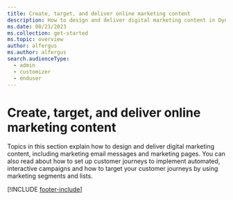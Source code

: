 ```yaml
---
title: Create, target, and deliver online marketing content
description: How to design and deliver digital marketing content in Dynamics 365 Customer Insights - Journeys.
ms.date: 08/21/2023
ms.collection: get-started
ms.topic: overview
author: alfergus
ms.author: alfergus
search.audienceType: 
  - admin
  - customizer
  - enduser
---
```


# Create, target, and deliver online marketing content

Topics in this section explain how to design and deliver digital marketing content, including marketing email messages and marketing pages. You can also read about how to set up customer journeys to implement automated, interactive campaigns and how to target your customer journeys by using marketing segments and lists.

[!INCLUDE [footer-include](./includes/footer-banner.md)]
